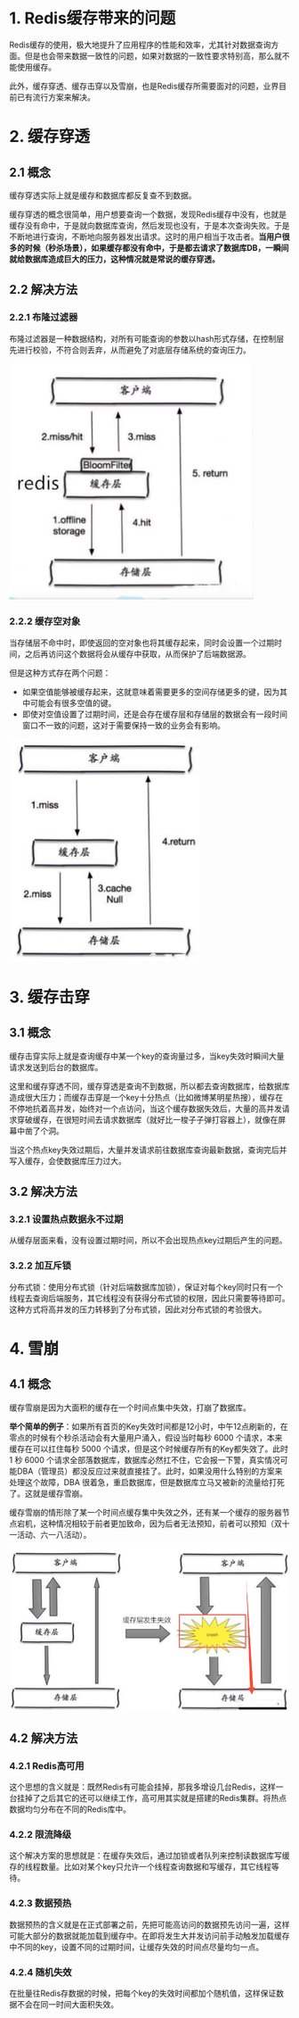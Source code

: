 # 1.  Redis缓存带来的问题
Redis缓存的使用，极大地提升了应用程序的性能和效率，尤其针对数据查询方面。但是也会带来数据一致性的问题，如果对数据的一致性要求特别高，那么就不能使用缓存。

此外，缓存穿透、缓存击穿以及雪崩，也是Redis缓存所需要面对的问题，业界目前已有流行方案来解决。

# 2. 缓存穿透

## 2.1 概念

缓存穿透实际上就是缓存和数据库都反复查不到数据。

缓存穿透的概念很简单，用户想要查询一个数据，发现Redis缓存中没有，也就是缓存没有命中，于是就向数据库查询，然后发现也没有，于是本次查询失败。于是不断地进行查询，不断地向服务器发出请求。这时的用户相当于攻击者。**当用户很多的时候（秒杀场景），如果缓存都没有命中，于是都去请求了数据库DB，一瞬间就给数据库造成巨大的压力，这种情况就是常说的缓存穿透。**

## 2.2 解决方法

### 2.2.1 布隆过滤器

布隆过滤器是一种数据结构，对所有可能查询的参数以hash形式存储，在控制层先进行校验，不符合则丢弃，从而避免了对底层存储系统的查询压力。

<img src="imgs/image-20211021001855215.png" alt="image-20211021001855215" style="zoom:80%;" />

### 2.2.2 缓存空对象

当存储层不命中时，即使返回的空对象也将其缓存起来，同时会设置一个过期时间，之后再访问这个数据将会从缓存中获取，从而保护了后端数据源。

但是这种方式存在两个问题：

- 如果空值能够被缓存起来，这就意味着需要更多的空间存储更多的键，因为其中可能会有很多空值的键。
- 即使对空值设置了过期时间，还是会存在缓存层和存储层的数据会有一段时间窗口不一致的问题，这对于需要保持一致的业务会有影响。

<img src="imgs/image-20211021002041391.png" alt="image-20211021002041391" style="zoom:80%;" />

# 3. 缓存击穿

## 3.1 概念

缓存击穿实际上就是查询缓存中某一个key的查询量过多，当key失效时瞬间大量请求发送到后台的数据库。

这里和缓存穿透不同，缓存穿透是查询不到数据，所以都去查询数据库，给数据库造成很大压力；而缓存击穿是一个key十分热点（比如微博某明星热搜），缓存在不停地抗着高并发，始终对一个点访问，当这个缓存数据失效后，大量的高并发请求穿破缓存，在很短时间去请求数据库（就好比一梭子子弹打容器上），就像在屏幕中凿了个洞。

当这个热点key失效过期后，大量并发请求前往数据库查询最新数据，查询完后并写入缓存，会使数据库压力过大。

## 3.2 解决方法

### 3.2.1 设置热点数据永不过期
从缓存层面来看，没有设置过期时间，所以不会出现热点key过期后产生的问题。

### 3.2.2 加互斥锁
分布式锁：使用分布式锁（针对后端数据库加锁），保证对每个key同时只有一个线程去查询后端服务，其它线程没有获得分布式锁的权限，因此只需要等待即可。这种方式将高并发的压力转移到了分布式锁，因此对分布式锁的考验很大。

# 4. 雪崩

## 4.1 概念

缓存雪崩是因为大面积的缓存在一个时间点集中失效，打崩了数据库。

**举个简单的例子**：如果所有首页的Key失效时间都是12小时，中午12点刷新的，在零点的时候有个秒杀活动会有大量用户涌入，假设当时每秒 6000 个请求，本来缓存在可以扛住每秒 5000 个请求，但是这个时候缓存所有的Key都失效了。此时 1 秒 6000 个请求全部落数据库，数据库必然扛不住，它会报一下警，真实情况可能DBA（管理员）都没反应过来就直接挂了。此时，如果没用什么特别的方案来处理这个故障，DBA 很着急，重启数据库，但是数据库立马又被新的流量给打死了。这就是缓存雪崩。

缓存雪崩的情形除了某一个时间点缓存集中失效之外，还有某一个缓存的服务器节点宕机，这种情况相较于前者更加致命，因为后者无法预知，前者可以预知（双十一活动、六一八活动）。

<img src="imgs/image-20211021003043879.png" alt="image-20211021003043879" style="zoom:80%;" />

## 4.2 解决方法

### 4.2.1 Redis高可用
这个思想的含义就是：既然Redis有可能会挂掉，那我多增设几台Redis，这样一台挂掉了之后其它的还可以继续工作，高可用其实就是搭建的Redis集群。将热点数据均匀分布在不同的Redis库中。

### 4.2.2 限流降级
这个解决方案的思想就是：在缓存失效后，通过加锁或者队列来控制读数据库写缓存的线程数量。比如对某个key只允许一个线程查询数据和写缓存，其它线程等待。

### 4.2.3 数据预热
数据预热的含义就是在正式部署之前，先把可能高访问的数据预先访问一遍，这样可能大部分的数据就能加载到缓存中。在即将发生大并发访问前手动触发加载缓存中不同的key，设置不同的过期时间，让缓存失效的时间点尽量均匀一点。

### 4.2.4 随机失效

在批量往Redis存数据的时候，把每个key的失效时间都加个随机值，这样保证数据不会在同一时间大面积失效。

